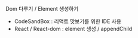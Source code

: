 Dom 다루기 / Element 생성하기

- CodeSandBox : 리액트 맛보기를 위한 IDE 사용
- React / React-dom : element 생성 / appendChild
